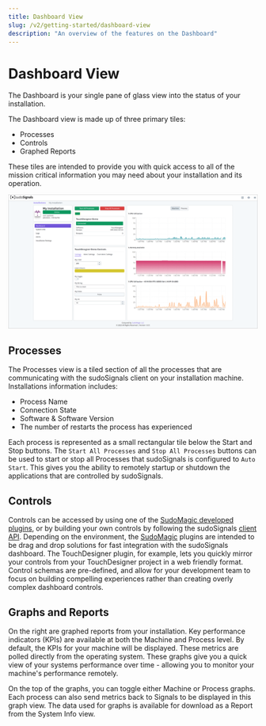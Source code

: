 ```yaml
---
title: Dashboard View
slug: /v2/getting-started/dashboard-view
description: "An overview of the features on the Dashboard"
---
```


# Dashboard View

The Dashboard is your single pane of glass view into the status of your installation.

The Dashboard view is made up of three primary tiles:
* Processes
* Controls
* Graphed Reports

These tiles are intended to provide you with quick access to all of the mission critical information you may need about your installation and its operation.

![View 03](/img/view-installation/view-stats-003.png)

## Processes

The Processes view is a tiled section of all the processes that are communicating with the sudoSignals client on your installation machine. Installations information includes:
* Process Name
* Connection State
* Software & Software Version
* The number of restarts the process has experienced

Each process is represented as a small rectangular tile below the Start and Stop buttons. The `Start All Processes` and `Stop All Processes` buttons can be used to start or stop all Processes that sudoSignals is configured to `Auto Start`. This gives you the ability to remotely startup or shutdown the applications that are controlled by sudoSignals.

## Controls

Controls can be accessed by using one of the [SudoMagic developed plugins](https://docs.sudosignals.com/002_plugins/), or by building your own controls by following the sudoSignals [client API](/v2/api). Depending on the environment, the [SudoMagic](https://www.sudomagic.com/) plugins are intended to be drag and drop solutions for fast integration with the sudoSignals dashboard. The TouchDesigner plugin, for example, lets you quickly mirror your controls from your TouchDesigner project in a web friendly format. Control schemas are pre-defined, and allow for your development team to focus on building compelling experiences rather than creating overly complex dashboard controls.

## Graphs and Reports

On the right are graphed reports from your installation. Key performance indicators (KPIs) are available at both the Machine and Process level. By default, the KPIs for your machine will be displayed. These metrics are polled directly from the operating system. These graphs give you a quick view of your systems performance over time - allowing you to monitor your machine's performance remotely.

On the top of the graphs, you can toggle either Machine or Process graphs. Each process can also send metrics back to Signals to be displayed in this graph view. The data used for graphs is available for download as a Report from the System Info view.
